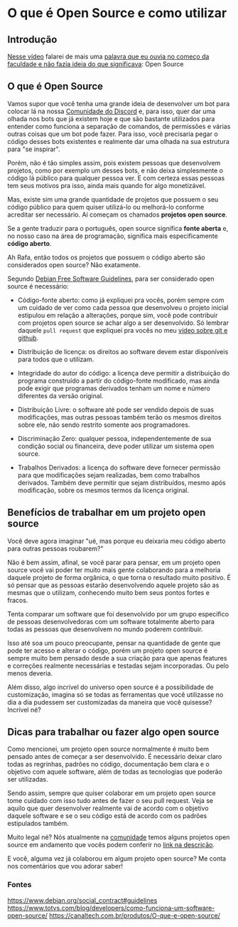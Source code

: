 # O que é Open Source e como utilizar

## Introdução

[Nesse vídeo](https://youtu.be/WVymQIlNpAQ) falarei de mais uma [palavra que eu ouvia no começo da faculdade e não fazia ideia do que significava](https://www.youtube.com/watch?v=dp0zB4n3MUs&list=PLhkO7OMKgT_oXQtrM2JjR-AzH0-v4kRzn): Open Source

## O que é Open Source

Vamos supor que você tenha uma grande ideia de desenvolver um bot para colocar lá na nossa [Comunidade do Discord](https://discord.gg/pDbY76q8Qf) e, para isso, quer dar uma olhada nos bots que já existem hoje e que são bastante utilizados para entender como funciona a separação de comandos, de permissões e várias outras coisas que um bot pode fazer. Para isso, você precisaria pegar o código desses bots existentes e realmente dar uma olhada na sua estrutura para "se inspirar".

Porém, não é tão simples assim, pois existem pessoas que desenvolvem projetos, como por exemplo um desses bots, e não deixa simplesmente o código lá público para qualquer pessoa ver. E com certeza essas pessoas tem seus motivos pra isso, ainda mais quando for algo monetizável.

Mas, existe sim uma grande quantidade de projetos que possuem o seu código público para quem quiser utilizá-lo ou melhorá-lo conforme acreditar ser necessário. Aí começam os chamados **projetos open source**.

Se a gente traduzir para o português, open source significa **fonte aberta** e, no nosso caso na área de programação, significa mais especificamente **código aberto**. 

Ah Rafa, então todos os projetos que possuem o código aberto são considerados open source? Não exatamente.

Segundo [Debian Free Software Guidelines](https://www.debian.org/social_contract#guidelines), para ser considerado open source é necessário: 

* Código-fonte aberto: como já expliquei pra vocês, porém sempre com um cuidado de ver como cada pessoa que desenvolveu o projeto inicial estipulou em relação a alterações, porque sim, você pode contribuir com projetos open source se achar algo a ser desenvolvido. Só lembrar daquele `pull request` que expliquei pra vocês no meu [vídeo sobre git e github](https://www.youtube.com/watch?v=UBAX-13g8OM&list=PLhkO7OMKgT_rqwGYldqcFxyN4yjFgmDh8).

* Distribuição de licença: os direitos ao software devem estar disponíveis para todos que o utilizam.

* Integridade do autor do código: a licença deve permitir a distribuição do programa construído a partir do código-fonte modificado, mas ainda pode exigir que programas derivados tenham um nome e número diferentes da versão original.

* Distribuição Livre: o software até pode ser vendido depois de suas modificações, mas outras pessoas também terão os mesmos direitos sobre ele, não sendo restrito somente aos programadores.

* Discriminação Zero: qualquer pessoa, independentemente de sua condição social ou financeira, deve poder utilizar um sistema open source.

* Trabalhos Derivados: a licença do software deve fornecer permissão para que modificações sejam realizadas, bem como trabalhos derivados. Também deve permitir que sejam distribuídos, mesmo após modificação, sobre os mesmos termos da licença original.

## Benefícios de trabalhar em um projeto open source

Você deve agora imaginar "ué, mas porque eu deixaria meu código aberto para outras pessoas roubarem?"

Não é bem assim, afinal, se você parar para pensar, em um projeto open source você vai poder ter muito mais gente colaborando para a melhoria daquele projeto de forma orgânica, o que torna o resultado muito positivo. É só pensar que as pessoas estarão desenvolvendo aquele projeto são as mesmas que o utilizam, conhecendo muito bem seus pontos fortes e fracos.

Tenta comparar um software que foi desenvolvido por um grupo especifico de pessoas desenvolvedoras com um software totalmente aberto para todas as pessoas que desenvolvem no mundo poderem contribuir.

Isso até soa um pouco preocupante, pensar na quantidade de gente que pode ter acesso e alterar o código, porém um projeto open source é sempre muito bem pensado desde a sua criação para que apenas features e correções realmente necessárias e testadas sejam incorporadas. Ou pelo menos deveria.

Além disso, algo incrível do universo open source é a possibilidade de customização, imagina só se todas as ferramentas que você utilizasse no dia a dia pudessem ser customizadas da maneira que você quisesse? Incrível né?

## Dicas para trabalhar ou fazer algo open source

Como mencionei, um projeto open source normalmente é muito bem pensado antes de começar a ser desenvolvido. É necessário deixar claro todas as regrinhas, padrões no código, documentação bem clara e o objetivo com aquele software, além de todas as tecnologias que poderão ser utilizadas.

Sendo assim, sempre que quiser colaborar em um projeto open source tome cuidado com isso tudo antes de fazer o seu pull request. Veja se aquilo que quer desenvolver realmente vai de acordo com o objetivo daquele software e se o seu código está de acordo com os padrões estipulados também.

Muito legal né? Nós atualmente na [comunidade](https://discord.gg/pDbY76q8Qf) temos alguns projetos open source em andamento que vocês podem conferir no [link na descrição](https://github.com/ballerini-server).

E você, alguma vez já colaborou em algum projeto open source? Me conta nos comentários que vou adorar saber!

### Fontes

https://www.debian.org/social_contract#guidelines
https://www.totvs.com/blog/developers/como-funciona-um-software-open-source/
https://canaltech.com.br/produtos/O-que-e-open-source/
